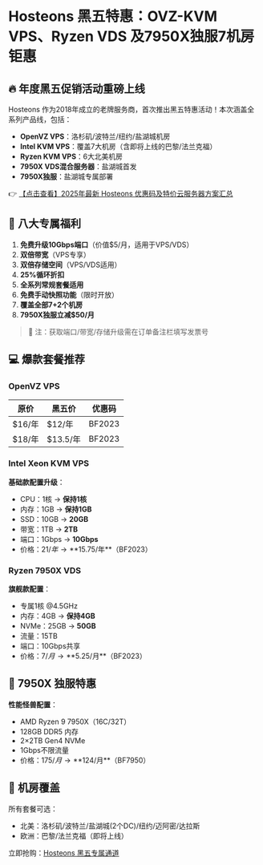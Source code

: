 # Hosteons 黑五特惠：OVZ-KVM VPS、Ryzen VDS 及7950X独服7机房钜惠

## 🔥 年度黑五促销活动重磅上线

Hosteons 作为2018年成立的老牌服务商，首次推出黑五特惠活动！本次涵盖全系列产品线，包括：

- **OpenVZ VPS**：洛杉矶/波特兰/纽约/盐湖城机房
- **Intel KVM VPS**：覆盖7大机房（含即将上线的巴黎/法兰克福）
- **Ryzen KVM VPS**：6大北美机房
- **7950X VDS混合服务器**：盐湖城首发
- **7950X独服**：盐湖城专属部署

👉 [【点击查看】2025年最新 Hosteons 优惠码及特价云服务器方案汇总](https://bit.ly/hosteons)

## 🎁 八大专属福利

1. **免费升级10Gbps端口**（价值$5/月，适用于VPS/VDS）
2. **双倍带宽**（VPS专享）
3. **双倍存储空间**（VPS/VDS适用）
4. **25%循环折扣**
5. **全系列常规套餐适用**
6. **免费手动快照功能**（限时开放）
7. **覆盖全部7+2个机房**
8. **7950X独服立减$50/月**

> 📌 注：获取端口/带宽/存储升级需在订单备注栏填写发票号

## 💻 爆款套餐推荐

### OpenVZ VPS
| 原价 | 黑五价 | 优惠码 |
|------|--------|--------|
| $16/年 | $12/年 | BF2023 |
| $18/年 | $13.5/年 | BF2023 |

### Intel Xeon KVM VPS
**基础款配置升级**：
- CPU：1核 → **保持1核**
- 内存：1GB → **保持1GB**
- SSD：10GB → **20GB**
- 带宽：1TB → **2TB**
- 端口：1Gbps → **10Gbps**
- 价格：$21/年 → **$15.75/年**（BF2023）

### Ryzen 7950X VDS
**旗舰款配置**：
- 专属1核 @4.5GHz
- 内存：4GB → **保持4GB**
- NVMe：25GB → **50GB**
- 流量：15TB
- 端口：10Gbps共享
- 价格：$7/月 → **$5.25/月**（BF2023）

## 🚀 7950X 独服特惠
**性能怪兽配置**：
- AMD Ryzen 9 7950X（16C/32T）
- 128GB DDR5 内存
- 2×2TB Gen4 NVMe
- 1Gbps不限流量
- 价格：$175/月 → **$124/月**（BF7950）

## 📍 机房覆盖
所有套餐可选：
- 北美：洛杉矶/波特兰/盐湖城(2个DC)/纽约/迈阿密/达拉斯
- 欧洲：巴黎/法兰克福（即将上线）

立即抢购：[Hosteons 黑五专属通道](https://bit.ly/hosteons)